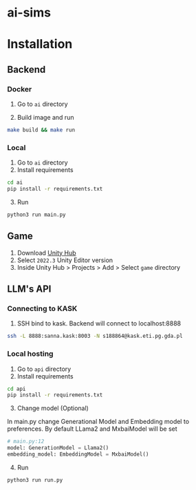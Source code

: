 # ai-sims

# Installation

## Backend

### Docker

1. Go to `ai` directory

2. Build image and run

```sh
make build && make run
```

### Local

1. Go to `ai` directory
2. Install requirements

```sh
cd ai
pip install -r requirements.txt
```

3. Run

```sh
python3 run main.py
```

## Game

1. Download [Unity Hub](https://learn.unity.com/tutorial/install-the-unity-hub-and-editor#)
2. Select `2022.3` Unity Editor version
3. Inside Unity Hub > Projects > Add > Select `game` directory

## LLM's API

### Connecting to KASK

1. SSH bind to kask. Backend will connect to localhost:8888

```sh
ssh -L 8888:sanna.kask:8003 -N s188864@kask.eti.pg.gda.pl
```

### Local hosting

1. Go to `api` directory
2. Install requirements

```sh
cd api
pip install -r requirements.txt
```

3. Change model (Optional)

In main.py change Generational Model and Embedding model to preferences. By default LLama2 and MxbaiModel will be set

```py
# main.py:12
model: GenerationModel = Llama2()
embedding_model: EmbeddingModel = MxbaiModel()
```

4. Run

```sh
python3 run run.py
```
